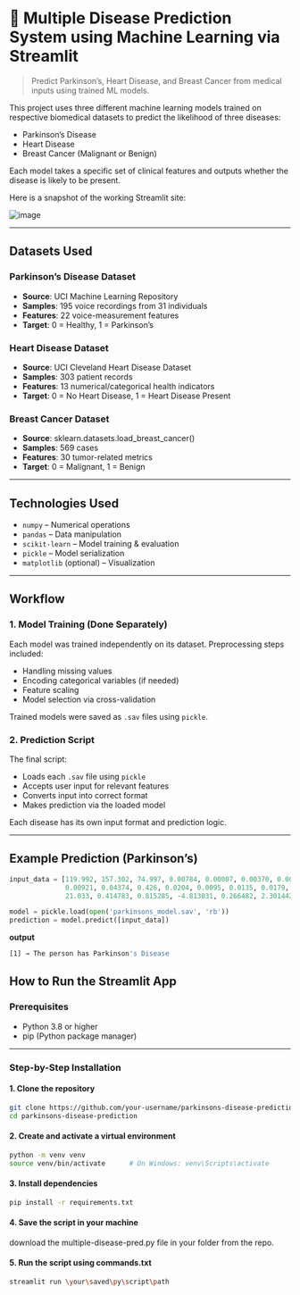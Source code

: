 # 🧠 Multiple Disease Prediction System using Machine Learning via Streamlit

> Predict Parkinson’s, Heart Disease, and Breast Cancer from medical inputs using trained ML models.

This project uses three different machine learning models trained on respective biomedical datasets to predict the likelihood of three diseases:
- Parkinson’s Disease
- Heart Disease
- Breast Cancer (Malignant or Benign)

Each model takes a specific set of clinical features and outputs whether the disease is likely to be present.

Here is a snapshot of the working Streamlit site:

![image](https://github.com/user-attachments/assets/9d29f52e-3917-4dcc-bf12-18745586a408)

---

## Datasets Used

### Parkinson’s Disease Dataset
- **Source**: UCI Machine Learning Repository
- **Samples**: 195 voice recordings from 31 individuals
- **Features**: 22 voice-measurement features
- **Target**: 0 = Healthy, 1 = Parkinson’s

### Heart Disease Dataset
- **Source**: UCI Cleveland Heart Disease Dataset
- **Samples**: 303 patient records
- **Features**: 13 numerical/categorical health indicators
- **Target**: 0 = No Heart Disease, 1 = Heart Disease Present

### Breast Cancer Dataset
- **Source**: sklearn.datasets.load_breast_cancer()
- **Samples**: 569 cases
- **Features**: 30 tumor-related metrics
- **Target**: 0 = Malignant, 1 = Benign

---

## Technologies Used

- `numpy` – Numerical operations  
- `pandas` – Data manipulation  
- `scikit-learn` – Model training & evaluation  
- `pickle` – Model serialization  
- `matplotlib` (optional) – Visualization

---

## Workflow

### 1. Model Training (Done Separately)
Each model was trained independently on its dataset. Preprocessing steps included:
- Handling missing values
- Encoding categorical variables (if needed)
- Feature scaling
- Model selection via cross-validation

Trained models were saved as `.sav` files using `pickle`.

### 2. Prediction Script
The final script:
- Loads each `.sav` file using `pickle`
- Accepts user input for relevant features
- Converts input into correct format
- Makes prediction via the loaded model

Each disease has its own input format and prediction logic.

---

## Example Prediction (Parkinson’s)

```python
input_data = [119.992, 157.302, 74.997, 0.00784, 0.00007, 0.00370, 0.00554,
              0.00921, 0.04374, 0.426, 0.0204, 0.0095, 0.0135, 0.0179, 0.0037,
              21.033, 0.414783, 0.815285, -4.813031, 0.266482, 2.301442, 0.284654]

model = pickle.load(open('parkinsons_model.sav', 'rb'))
prediction = model.predict([input_data])
```

**output**
```bash
[1] → The person has Parkinson's Disease
```

## How to Run the Streamlit App

### Prerequisites
- Python 3.8 or higher
- pip (Python package manager)

---

### Step-by-Step Installation

#### 1. Clone the repository
```bash
git clone https://github.com/your-username/parkinsons-disease-prediction.git
cd parkinsons-disease-prediction
```
#### 2. Create and activate a virtual environment
```bash
python -m venv venv
source venv/bin/activate      # On Windows: venv\Scripts\activate
```
#### 3. Install dependencies
```bash
pip install -r requirements.txt
```
#### 4. Save the script in your machine 
download the multiple-disease-pred.py file in your folder from the repo.
#### 5. Run the script using commands.txt
```bash
streamlit run \your\saved\py\script\path
```

